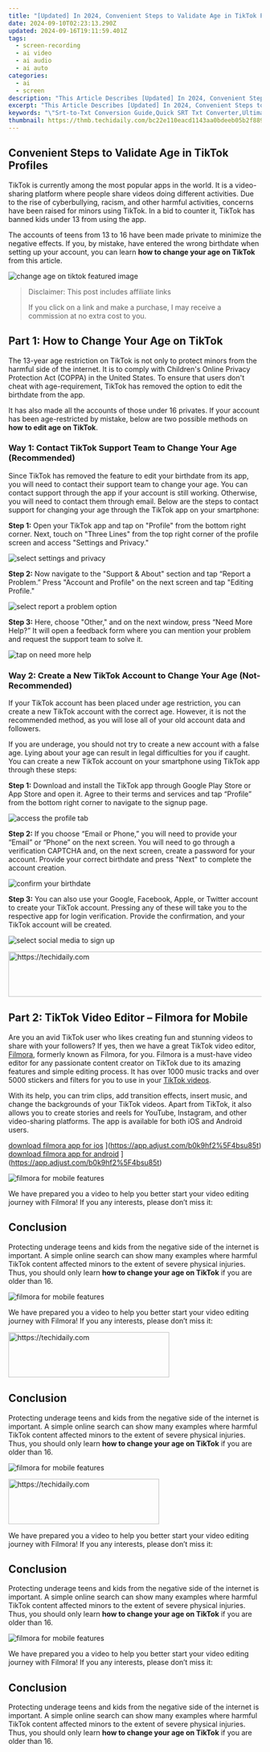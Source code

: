 ```yaml
---
title: "[Updated] In 2024, Convenient Steps to Validate Age in TikTok Profiles"
date: 2024-09-10T02:23:13.290Z
updated: 2024-09-16T19:11:59.401Z
tags: 
  - screen-recording
  - ai video
  - ai audio
  - ai auto
categories: 
  - ai
  - screen
description: "This Article Describes [Updated] In 2024, Convenient Steps to Validate Age in TikTok Profiles"
excerpt: "This Article Describes [Updated] In 2024, Convenient Steps to Validate Age in TikTok Profiles"
keywords: "\"Srt-to-Txt Conversion Guide,Quick SRT Txt Converter,Ultimate SRT Text Edit,Convert SRT to Text Fast,Easy SRT to TXT Method,Minute Srt Txt Transform,2023 SRT Text Conversion Guide\""
thumbnail: https://thmb.techidaily.com/bc22e110eacd1143aa0bdeeb05b2f88960a893ae5ff7866bf9fbfc4c2eddab7b.jpg
---
```


## Convenient Steps to Validate Age in TikTok Profiles

TikTok is currently among the most popular apps in the world. It is a video-sharing platform where people share videos doing different activities. Due to the rise of cyberbullying, racism, and other harmful activities, concerns have been raised for minors using TikTok. In a bid to counter it, TikTok has banned kids under 13 from using the app.

The accounts of teens from 13 to 16 have been made private to minimize the negative effects. If you, by mistake, have entered the wrong birthdate when setting up your account, you can learn **how to change your age on TikTok** from this article.

![change age on tiktok featured image](https://images.wondershare.com/filmora/article-images/2023/02/how-to-change-age-on-tiktok-1.jpg)

>  Disclaimer: This post includes affiliate links
>
>  If you click on a link and make a purchase, I may receive a commission at no extra cost to you.
>

## Part 1: How to Change Your Age on TikTok

The 13-year age restriction on TikTok is not only to protect minors from the harmful side of the internet. It is to comply with Children's Online Privacy Protection Act (COPPA) in the United States. To ensure that users don't cheat with age-requirement, TikTok has removed the option to edit the birthdate from the app.

It has also made all the accounts of those under 16 privates. If your account has been age-restricted by mistake, below are two possible methods on **how** **to edit age on TikTok**.

### Way 1: Contact TikTok Support Team to Change Your Age (Recommended)

Since TikTok has removed the feature to edit your birthdate from its app, you will need to contact their support team to change your age. You can contact support through the app if your account is still working. Otherwise, you will need to contact them through email. Below are the steps to contact support for changing your age through the TikTok app on your smartphone:

**Step 1:** Open your TikTok app and tap on "Profile" from the bottom right corner. Next, touch on "Three Lines" from the top right corner of the profile screen and access "Settings and Privacy."

![select settings and privacy](https://images.wondershare.com/filmora/article-images/2023/02/how-to-change-age-on-tiktok-2.jpg)

**Step 2:** Now navigate to the "Support & About" section and tap “Report a Problem.” Press "Account and Profile" on the next screen and tap "Editing Profile."

![select report a problem option](https://images.wondershare.com/filmora/article-images/2023/02/how-to-change-age-on-tiktok-3.jpg)

**Step 3:** Here, choose "Other," and on the next window, press “Need More Help?” It will open a feedback form where you can mention your problem and request the support team to solve it.

![tap on need more help](https://images.wondershare.com/filmora/article-images/2023/02/how-to-change-age-on-tiktok-4.jpg)

### Way 2: Create a New TikTok Account to Change Your Age (Not-Recommended)

If your TikTok account has been placed under age restriction, you can create a new TikTok account with the correct age. However, it is not the recommended method, as you will lose all of your old account data and followers.

If you are underage, you should not try to create a new account with a false age. Lying about your age can result in legal difficulties for you if caught. You can create a new TikTok account on your smartphone using TikTok app through these steps:

**Step 1:** Download and install the TikTok app through Google Play Store or App Store and open it. Agree to their terms and services and tap “Profile” from the bottom right corner to navigate to the signup page.

![access the profile tab](https://images.wondershare.com/filmora/article-images/2023/02/how-to-change-age-on-tiktok-5.jpg)

**Step 2:** If you choose “Email or Phone,” you will need to provide your “Email” or “Phone” on the next screen. You will need to go through a verification CAPTCHA and, on the next screen, create a password for your account. Provide your correct birthdate and press "Next" to complete the account creation.

![confirm your birthdate](https://images.wondershare.com/filmora/article-images/2023/02/how-to-change-age-on-tiktok-6.jpg)

**Step 3:** You can also use your Google, Facebook, Apple, or Twitter account to create your TikTok account. Pressing any of these will take you to the respective app for login verification. Provide the confirmation, and your TikTok account will be created.

![select social media to sign up](https://images.wondershare.com/filmora/article-images/2023/02/how-to-change-age-on-tiktok-7.jpg)

<!-- affiliate ads begin -->
<a href="https://ephamedtechinc.pxf.io/c/5597632/2137209/26400" target="_top" id="2137209">
  <img src="//a.impactradius-go.com/display-ad/26400-2137209" border="0" alt="https://techidaily.com" width="728" height="90"/>
</a>
<img height="0" width="0" src="https://ephamedtechinc.pxf.io/i/5597632/2137209/26400" style="position:absolute;visibility:hidden;" border="0" />
<!-- affiliate ads end -->

## Part 2: TikTok Video Editor – Filmora for Mobile

Are you an avid TikTok user who likes creating fun and stunning videos to share with your followers? If yes, then we have a great TikTok video editor, [Filmora](https://tools.techidaily.com/wondershare/filmora/download/), formerly known as Filmora, for you. Filmora is a must-have video editor for any passionate content creator on TikTok due to its amazing features and simple editing process. It has over 1000 music tracks and over 5000 stickers and filters for you to use in your [TikTok videos](https://tools.techidaily.com/wondershare/filmora/download/).

With its help, you can trim clips, add transition effects, insert music, and change the backgrounds of your TikTok videos. Apart from TikTok, it also allows you to create stories and reels for YouTube, Instagram, and other video-sharing platforms. The app is available for both iOS and Android users.

[download filmora app for ios](https://images.wondershare.com/filmorago/article-common/app_store.svg) ](https://app.adjust.com/b0k9hf2%5F4bsu85t) [download filmora app for android](https://images.wondershare.com/filmorago/article-common/google_play.svg) ](https://app.adjust.com/b0k9hf2%5F4bsu85t)

![filmora for mobile features](https://images.wondershare.com/filmora/article-images/2023/02/how-to-change-age-on-tiktok-8.jpg)

We have prepared you a video to help you better start your video editing journey with Filmora! If you any interests, please don’t miss it:

## Conclusion

Protecting underage teens and kids from the negative side of the internet is important. A simple online search can show many examples where harmful TikTok content affected minors to the extent of severe physical injuries. Thus, you should only learn **how to change your age on TikTok** if you are older than 16.

![filmora for mobile features](https://images.wondershare.com/filmora/article-images/2023/02/how-to-change-age-on-tiktok-8.jpg)

We have prepared you a video to help you better start your video editing journey with Filmora! If you any interests, please don’t miss it:

<!-- affiliate ads begin -->
<a href="https://25home.pxf.io/c/5597632/2123479/16836" target="_top" id="2123479">
  <img src="//a.impactradius-go.com/display-ad/16836-2123479" border="0" alt="https://techidaily.com" width="320" height="90"/>
</a>
<img height="0" width="0" src="https://25home.pxf.io/i/5597632/2123479/16836" style="position:absolute;visibility:hidden;" border="0" />
<!-- affiliate ads end -->

## Conclusion

Protecting underage teens and kids from the negative side of the internet is important. A simple online search can show many examples where harmful TikTok content affected minors to the extent of severe physical injuries. Thus, you should only learn **how to change your age on TikTok** if you are older than 16.

![filmora for mobile features](https://images.wondershare.com/filmora/article-images/2023/02/how-to-change-age-on-tiktok-8.jpg)

<!-- affiliate ads begin -->
<a href="https://review-au.sjv.io/c/5597632/2098704/14409" target="_top" id="2098704">
  <img src="//a.impactradius-go.com/display-ad/14409-2098704" border="0" alt="https://techidaily.com" width="300" height="90"/>
</a>
<img height="0" width="0" src="https://review-au.sjv.io/i/5597632/2098704/14409" style="position:absolute;visibility:hidden;" border="0" />
<!-- affiliate ads end -->

We have prepared you a video to help you better start your video editing journey with Filmora! If you any interests, please don’t miss it:

## Conclusion

Protecting underage teens and kids from the negative side of the internet is important. A simple online search can show many examples where harmful TikTok content affected minors to the extent of severe physical injuries. Thus, you should only learn **how to change your age on TikTok** if you are older than 16.

![filmora for mobile features](https://images.wondershare.com/filmora/article-images/2023/02/how-to-change-age-on-tiktok-8.jpg)

We have prepared you a video to help you better start your video editing journey with Filmora! If you any interests, please don’t miss it:

## Conclusion

Protecting underage teens and kids from the negative side of the internet is important. A simple online search can show many examples where harmful TikTok content affected minors to the extent of severe physical injuries. Thus, you should only learn **how to change your age on TikTok** if you are older than 16.

<ins class="adsbygoogle"
     style="display:block"
     data-ad-format="autorelaxed"
     data-ad-client="ca-pub-7571918770474297"
     data-ad-slot="1223367746"></ins>

<ins class="adsbygoogle"
     style="display:block"
     data-ad-format="autorelaxed"
     data-ad-client="ca-pub-7571918770474297"
     data-ad-slot="1223367746"></ins>



<ins class="adsbygoogle"
     style="display:block"
     data-ad-client="ca-pub-7571918770474297"
     data-ad-slot="8358498916"
     data-ad-format="auto"
     data-full-width-responsive="true"></ins>




